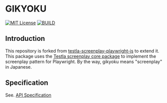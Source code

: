 # GIKYOKU

[![MIT License](http://img.shields.io/badge/license-MIT-blue.svg?style=flat)](https://opensource.org/licenses/MIT)
[![BUILD](https://github.com/aYukiYoshida/GIKYOKU/actions/workflows/build.yaml/badge.svg?branch=main)](https://github.com/aYukiYoshida/GIKYOKU/actions/workflows/build.yaml)

## Introduction

This repository is forked from [testla-screenplay-playwright-js](https://github.com/testla-project/testla-screenplay-playwright-js) to extend it.
This package uses the [Testla screenplay core package](https://www.npmjs.com/package/@testla/screenplay) to implement the screenplay pattern for Playwright.
By the way, gikyoku means "screenplay" in Japanese.

## Specification

See. [API Specification](https://ayukiyoshida.github.io/GIKYOKU/)
